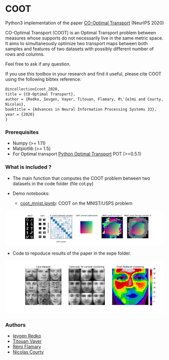 # COOT

Python3 implementation of the paper [CO-Optimal Transport](https://arxiv.org/abs/2002.03731) (NeurIPS 2020)

CO-Optimal Transport (COOT) is an Optimal Transport problem between measures whose supports do not necessarily live in the same metric space. It aims to simultaneously optimize two transport maps between both samples and features of two datasets with possibly different number of rows and columns.

Feel free to ask if any question.

If you use this toolbox in your research and find it useful, please cite COOT using the following bibtex reference:

```
@incollection{coot_2020,
title = {CO-Optimal Transport},
author = {Redko, Ievgen, Vayer, Titouan, Flamary, R\'{e}mi and Courty, Nicolas},
booktitle = {Advances in Neural Information Processing Systems 33},
year = {2020}
}
```

### Prerequisites

* Numpy (>= 1.11)
* Matplotlib (>= 1.5)
* For Optimal transport [Python Optimal Transport](https://pythonot.github.io/) POT (>=0.5.1)

### What is included ?

* The main function that computes the COOT problem between two datasets in the code folder (file cot.py)

* Demo notebooks:
	- [coot_mnist.ipynb](./example/coot_mnist.ipynb): COOT on the MNIST/USPS problem

![](./example/mnist_usps.png)

* Code to repoduce results of the paper in the expe folder.

![](./expe/clootclustering_faces.png)


### Authors
* [Ievgen Redko](https://ievred.github.io/)
* [Titouan Vayer](https://github.com/tvayer)
* [Rémi Flamary](https://github.com/rflamary)
* [Nicolas Courty](https://github.com/ncourty)